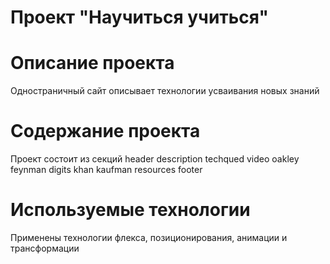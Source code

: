 # Проект "Научиться учиться"
# Описание проекта
Одностраничный сайт описывает технологии усваивания новых знаний
# Содержание проекта
Проект состоит из секций  header description techqued video oakley feynman digits khan kaufman resources footer
# Используемые технологии
Применены технологии флекса, позиционирования, анимации и трансформации
